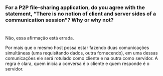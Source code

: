 ### For a P2P file-sharing application, do you agree with the statement, “There is no notion of client and server sides of a communication session”? Why or why not?

#
Não, essa afirmação está errada.

Por mais que o mesmo host possa estar fazendo duas comunicações simultâneas (uma requisitando dados, outra fornecendo), em uma dessas comunicações ele será rotulado como cliente e na outra como servidor. A regra é clara, quem inicia a conversa é o cliente e quem responde é o servidor.